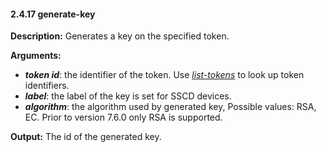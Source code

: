 #### 2.4.17 generate-key

**Description:** Generates a key on the specified token.

**Arguments:**
* ***token id***: the identifier of the token. Use *[list-tokens](#241-list-tokens)* to look up token identifiers.
* ***label***: the label of the key is set for SSCD devices.
* ***algorithm***: the algorithm used by generated key, Possible values: RSA, EC. Prior to version 7.6.0 only RSA is supported.

**Output:** The id of the generated key.